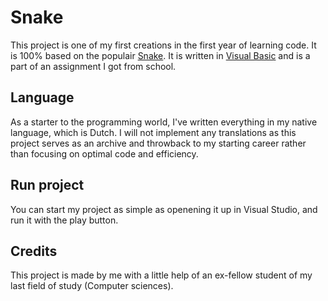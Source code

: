 # Snake

This project is one of my first creations in the first year of learning code. It is 100% based on the populair [Snake](https://en.wikipedia.org/wiki/Snake_(video_game_genre)). It is written in [Visual Basic](https://docs.microsoft.com/nl-be/dotnet/visual-basic/getting-started/) and is a part of an assignment I got from school.

## Language

As a starter to the programming world, I've written everything in my native language, which is Dutch. I will not implement any translations as this project serves as an archive and throwback to my starting career rather than focusing on optimal code and efficiency.

## Run project

You can start my project as simple as openening it up in Visual Studio, and run it with the play button.

## Credits

This project is made by me with a little help of an ex-fellow student of my last field of study (Computer sciences).
